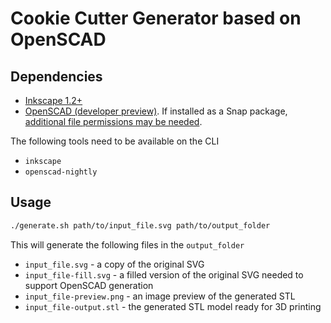 # Cookie Cutter Generator based on OpenSCAD

## Dependencies
* [Inkscape 1.2+](https://inkscape.org/about/)
* [OpenSCAD (developer preview)](https://openscad.org/downloads.html#snapshots). If installed as a Snap package, [additional file permissions may be needed](https://askubuntu.com/a/1109285/1593582).

The following tools need to be available on the CLI
* `inkscape`
* `openscad-nightly`

## Usage
```bash
./generate.sh path/to/input_file.svg path/to/output_folder
```
This will generate the following files in the `output_folder`
* `input_file.svg` - a copy of the original SVG
* `input_file-fill.svg` - a filled version of the original SVG needed to support OpenSCAD generation
* `input_file-preview.png` - an image preview of the generated STL
* `input_file-output.stl` - the generated STL model ready for 3D printing
